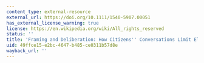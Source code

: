 ```yaml
---
content_type: external-resource
external_url: https://doi.org/10.1111/1540-5907.00051
has_external_license_warning: true
license: https://en.wikipedia.org/wiki/All_rights_reserved
status: ''
title: 'Framing and Deliberation: How Citizens'' Conversations Limit Elite Influence'
uid: 49ffce15-e2bc-4647-b485-ce0311b57d8e
wayback_url: ''
---
```

